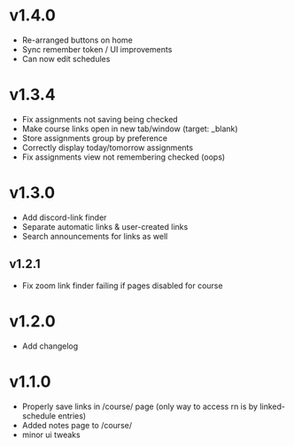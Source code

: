 # v1.4.0
+ Re-arranged buttons on home
+ Sync remember token / UI improvements
+ Can now edit schedules

# v1.3.4
* Fix assignments not saving being checked
* Make course links open in new tab/window (target: _blank)
* Store assignments group by preference
* Correctly display today/tomorrow assignments
* Fix assignments view not remembering checked (oops)

# v1.3.0
* Add discord-link finder
* Separate automatic links & user-created links
* Search announcements for links as well

## v1.2.1
* Fix zoom link finder failing if pages disabled for course

# v1.2.0
+ Add changelog

# v1.1.0 
+ Properly save links in /course/ page (only way to access rn is by linked-schedule entries)
+ Added notes page to /course/
+ minor ui tweaks